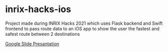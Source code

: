 # inrix-hacks-ios
Project made during INRIX Hacks 2021 which uses Flask backend and Swift frontend to pass route data to an iOS app to show the user the fastest and safest route between 2 destinations

[Google Slide Presantation](https://docs.google.com/presentation/d/1gpykGan4e6D9y8hhy8LBQwXeCuokjXJogYiXsj0yTFs/edit#slide=id.gfa8a82ccf7_0_0)

